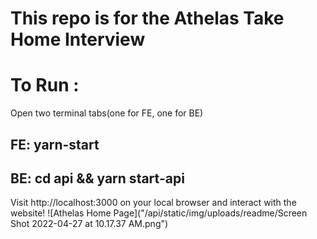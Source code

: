 # This repo is for the Athelas Take Home Interview

# To Run :

Open two terminal tabs(one for FE, one for BE)

## FE: yarn-start
## BE: cd api && yarn start-api

Visit http://localhost:3000 on your local browser and interact with the website!
![Athelas Home Page]("/api/static/img/uploads/readme/Screen Shot 2022-04-27 at 10.17.37 AM.png")






